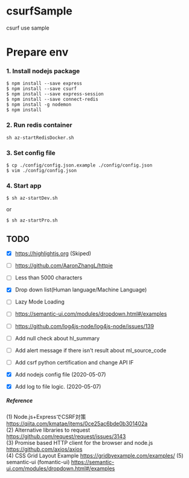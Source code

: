 csurfSample
===========

csurf use sample

# Prepare env
### 1. Install nodejs package
```
$ npm install --save express
$ npm install --save csurf
$ npm install --save express-session
$ npm install --save connect-redis
$ npm install -g nodemon
$ npm install
```

### 2. Run redis container
```
sh az-startRedisDocker.sh
```

### 3. Set config file
```
$ cp ./config/config.json.example ./config/config.json
$ vim ./config/config.json
```

### 4. Start app
```
$ sh az-startDev.sh
```
or
```
$ sh az-startPro.sh
```

## TODO
 - [x] https://highlightjs.org (Skiped)
 - [ ] https://github.com/AaronZhangL/httpie
 - [ ] Less than 5000 characters
 - [x] Drop down list(Human language/Machine Language)
 - [ ] Lazy Mode Loading
 - [ ] https://semantic-ui.com/modules/dropdown.html#/examples
 - [ ] https://github.com/log4js-node/log4js-node/issues/139
 - [ ] Add null check about hl_summary
 - [ ] Add alert message if there isn't result about ml_source_code
 - [ ] Add csrf python certification and change API IF
 - [x] Add nodejs config file (2020-05-07)
 - [x] Add log to file logic. (2020-05-07)


##### Reference
(1) Node.js+ExpressでCSRF対策   
https://qiita.com/kmatae/items/0ce25ac6bde0b301402a  
(2) Alternative libraries to request  
https://github.com/request/request/issues/3143  
(3) Promise based HTTP client for the browser and node.js  
https://github.com/axios/axios  
(4) CSS Grid Layout Example
https://gridbyexample.com/examples/
(5) semantic-ui (fomantic-ui)
https://semantic-ui.com/modules/dropdown.html#/examples
